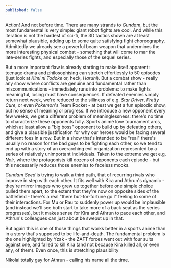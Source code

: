 ```yaml
---
published: false
---
```


Action! And not before time. There are many strands to *Gundam*, but the most fundamental is very simple: giant robot fights are cool. And while this iteration is not the hardest of sci-fi, the 3D tactics shown are at least somewhat plausible, adding up to some quite satisfying fight choreography. Admittedly we already see a powerful beam weapon that undermines the more interesting physical combat - something that will come to mar the late-series fights, and especially those of the sequel series.

But a more important flaw is already starting to make itself apparent: teenage drama and philosophising can stretch effortlessly to 50 episodes (just look at *Kimi ni Todoke* or, heck, *Haruhi*). But a combat show - really any show where conflicts are genuine and fundamental rather than miscommunications - immediately runs into problems: to make fights meaningful, losing must have consequences. If defeated enemies simply return next week, we're reduced to the silliness of e.g. *Star Driver*, *Pretty Cure*, or even *Pokemon*'s Team Rocket - at best we get a fun episodic show, but no sense of meaning or progress. If we introduce a new opponent every few weeks, we get a different problem of meaninglessness: there's no time to characterize these opponents fully. Sports animé love tournament arcs, which at least allow a "big boss" opponent to build up by defeating others, and give a plausible justification for why our heroes would be facing several different foes in a row. But in a show that's intended to be "real" there's usually no reason for the bad guys to be fighting each other, so we tend to end up with a story of an overarching evil organization represented by a series of relatively unimportant individuals. Taken to the extreme we get e.g. *Noir*, where the protagonists kill dozens of opponents each episode - but this necessarily reduces those enemies to faceless mooks.

*Gundam Seed* is trying to walk a third path, that of recurring rivals who improve in step with each other. It fits well with Kira and Athrun's dynamic - they're mirror images who grew up together before one simple choice pulled them apart, to the extent that they're now on opposite sides of the battlefield - there's a real "there but-for-fortune go I" feeling to some of their interactions. For Mu or Rau to suddenly power up would be implausible (and instead we'll see both start to take more of a back seat as the series progresses), but it makes sense for Kira and Athrun to pace each other, and Athrun's colleagues can just about be sweput up in that.

But again this is one of those things that works better in a sports animé than in a story that's supposed to be life-and-death. The fundamental problem is the one highlighted by Yzak - the ZAFT forces went out with four suits against one, and failed to kill Kira (and not because Kira killed all, or even any, of them). Even once, this is stretching plausibility 

Nikolai totally gay for Athrun - calling his name all the time.